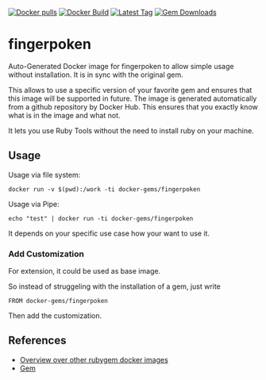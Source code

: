 [![Docker pulls](https://img.shields.io/docker/pulls/rubygem/fingerpoken.svg)](https://hub.docker.com/r/rubygem/fingerpoken/)
[![Docker Build](https://img.shields.io/docker/automated/rubygem/fingerpoken.svg)](https://hub.docker.com/r/rubygem/fingerpoken/)
[![Latest Tag](https://img.shields.io/github/tag/docker-rubygem/fingerpoken.svg)](https://hub.docker.com/r/rubygem/fingerpoken/)
[![Gem Downloads](https://img.shields.io/gem/dt/fingerpoken.svg)](https://rubygems.org/gems/fingerpoken/)
# fingerpoken

Auto-Generated Docker image for fingerpoken to allow simple usage without installation.
It is in sync with the original gem.

This allows to use a specific version of your favorite gem and ensures that this image will be supported in future.
The image is generated automatically from a github repository by Docker Hub.
This ensures that you exactly know what is in the image and what not.

It lets you use Ruby Tools without the need to install ruby on your machine.

## Usage

Usage via file system:

`docker run -v $(pwd):/work -ti docker-gems/fingerpoken`

Usage via Pipe:

`echo "test" | docker run -ti docker-gems/fingerpoken`

It depends on your specific use case how your want to use it.

### Add Customization

For extension, it could be used as base image.

So instead of struggeling with the installation of a gem, just write

`FROM docker-gems/fingerpoken`

Then add the customization.

## References

 - [Overview over other rubygem docker images](https://github.com/thinkbot/docker-rubygem)
 - [Gem](https://rubygems.org/gems/fingerpoken/)
